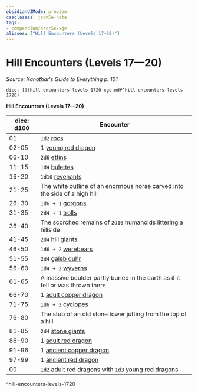 ```yaml
---
obsidianUIMode: preview
cssclasses: json5e-note
tags:
- compendium/src/5e/xge
aliases: ["Hill Encounters (Levels 17—20)"]
---
```

# Hill Encounters (Levels 17—20)
*Source: Xanathar's Guide to Everything p. 101* 

`dice: [](hill-encounters-levels-1720-xge.md#^hill-encounters-levels-1720)`

**Hill Encounters (Levels 17—20)**

| dice: d100 | Encounter |
|------------|-----------|
| 01 | `1d2` [rocs](compendium/bestiary/monstrosity/roc.md) |
| 02-05 | 1 [young red dragon](compendium/bestiary/dragon/young-red-dragon.md) |
| 06-10 | `2d6` [ettins](compendium/bestiary/giant/ettin.md) |
| 11-15 | `1d4` [bulettes](compendium/bestiary/monstrosity/bulette.md) |
| 16-20 | `1d10` [revenants](compendium/bestiary/undead/revenant.md) |
| 21-25 | The white outline of an enormous horse carved into the side of a high hill |
| 26-30 | `1d6 + 1` [gorgons](compendium/bestiary/monstrosity/gorgon.md) |
| 31-35 | `2d4 + 1` [trolls](compendium/bestiary/giant/troll.md) |
| 36-40 | The scorched remains of `2d10` humanoids littering a hillside |
| 41-45 | `2d4` [hill giants](compendium/bestiary/giant/hill-giant.md) |
| 46-50 | `1d6 + 2` [werebears](compendium/bestiary/humanoid/werebear.md) |
| 51-55 | `2d4` [galeb duhr](compendium/bestiary/elemental/galeb-duhr.md) |
| 56-60 | `1d4 + 2` [wyverns](compendium/bestiary/dragon/wyvern.md) |
| 61-65 | A massive boulder partly buried in the earth as if it fell or was thrown there |
| 66-70 | 1 [adult copper dragon](compendium/bestiary/dragon/adult-copper-dragon.md) |
| 71-75 | `1d6 + 3` [cyclopes](compendium/bestiary/giant/cyclops.md) |
| 76-80 | The stub of an old stone tower jutting from the top of a hill |
| 81-85 | `2d4` [stone giants](compendium/bestiary/giant/stone-giant.md) |
| 86-90 | 1 [adult red dragon](compendium/bestiary/dragon/adult-red-dragon.md) |
| 91-96 | 1 [ancient copper dragon](compendium/bestiary/dragon/ancient-copper-dragon.md) |
| 97-99 | 1 [ancient red dragon](compendium/bestiary/dragon/ancient-red-dragon.md) |
| 00 | `1d2` [adult red dragons](compendium/bestiary/dragon/adult-red-dragon.md) with `1d3` [young red dragons](compendium/bestiary/dragon/young-red-dragon.md) |
^hill-encounters-levels-1720